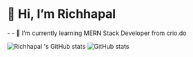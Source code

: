 <h1 >👋 Hi, I’m Richhapal</h1>
- 
- 🌱 I’m currently learning MERN Stack Developer from crio.do

![Richhapal 's GitHub stats](https://github-readme-stats.vercel.app/api?username=richhapal&show_icons=true&theme=radical)
![ GitHub stats](https://github-readme-stats.vercel.app/top-langs/?username=richhapal&layout=compact)



<!---
richhapal/richhapal is a ✨ special ✨ repository because its `README.md` (this file) appears on your GitHub profile.
You can click the Preview link to take a look at your changes.
--->
